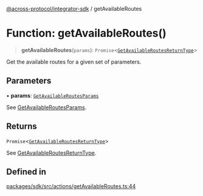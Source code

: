 [@across-protocol/integrator-sdk](../README.md) / getAvailableRoutes

# Function: getAvailableRoutes()

> **getAvailableRoutes**(`params`): `Promise`\<[`GetAvailableRoutesReturnType`](../type-aliases/GetAvailableRoutesReturnType.md)\>

Get the available routes for a given set of parameters.

## Parameters

• **params**: [`GetAvailableRoutesParams`](../type-aliases/GetAvailableRoutesParams.md)

See [GetAvailableRoutesParams](../type-aliases/GetAvailableRoutesParams.md).

## Returns

`Promise`\<[`GetAvailableRoutesReturnType`](../type-aliases/GetAvailableRoutesReturnType.md)\>

See [GetAvailableRoutesReturnType](../type-aliases/GetAvailableRoutesReturnType.md).

## Defined in

[packages/sdk/src/actions/getAvailableRoutes.ts:44](https://github.com/across-protocol/toolkit/blob/291e746cb19cfa8d76835b72ba70acec1a2f9971/packages/sdk/src/actions/getAvailableRoutes.ts#L44)
